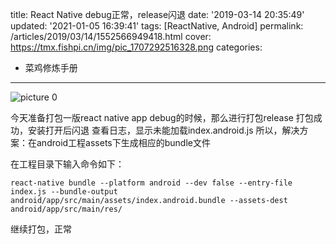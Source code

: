 title: React Native debug正常，release闪退
date: '2019-03-14 20:35:49'
updated: '2021-01-05 16:39:41'
tags: [ReactNative, Android]
permalink: /articles/2019/03/14/1552566949418.html
cover: https://tmx.fishpi.cn/img/pic_1707292516328.png
categories: 
- 菜鸡修炼手册
---
![picture 0](https://tmx.fishpi.cn/img/pic_1707292516328.png)  


今天准备打包一版react native app
debug的时候，那么进行打包release
打包成功，安装打开后闪退
查看日志，显示未能加载index.android.js
所以，解决方案：在android工程assets下生成相应的bundle文件

在工程目录下输入命令如下：

```
react-native bundle --platform android --dev false --entry-file index.js --bundle-output android/app/src/main/assets/index.android.bundle --assets-dest android/app/src/main/res/
```

继续打包，正常

